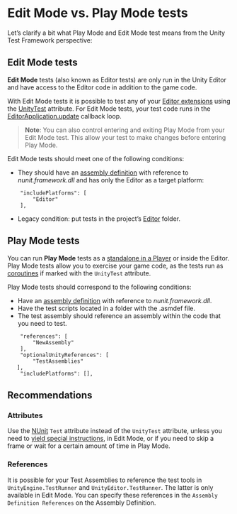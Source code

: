 # Edit Mode vs. Play Mode tests

Let’s clarify a bit what Play Mode and Edit Mode test means from the Unity Test Framework perspective: 

## Edit Mode tests

**Edit Mode** tests (also known as Editor tests) are only run in the Unity Editor and have access to the Editor code in addition to the game code.

With Edit Mode tests it is possible to test any of your [Editor extensions](https://docs.unity3d.com/Manual/ExtendingTheEditor.html) using the [UnityTest](./reference-attribute-unitytest.md) attribute. For Edit Mode tests, your test code runs in the [EditorApplication.update](https://docs.unity3d.com/ScriptReference/EditorApplication-update.html) callback loop. 

> **Note**: You can also control entering and exiting Play Mode from your Edit Mode test. This allow your test to make changes before entering Play Mode.

Edit Mode tests should meet one of the following conditions:

* They should have an [assembly definition](./workflow-create-test-assembly.md) with reference to *nunit.framework.dll* and has only the Editor as a target platform:

```assembly
    "includePlatforms": [
        "Editor"
    ],
```

* Legacy condition: put tests in the project’s [Editor](https://docs.unity3d.com/Manual/SpecialFolders.html) folder.

## Play Mode tests

You can run **Play Mode** tests as a [standalone in a Player](./workflow-run-playmode-test-standalone.md) or inside the Editor. Play Mode tests allow you to exercise your game code, as the tests run as [coroutines](https://docs.unity3d.com/ScriptReference/Coroutine.html) if marked with the `UnityTest` attribute. 

Play Mode tests should correspond to the following conditions:

* Have an [assembly definition](./workflow-create-test-assembly.md) with reference to *nunit.framework.dll*. 
* Have the test scripts located in a folder with the .asmdef file.
* The test assembly should reference an assembly within the code that you need to test.

```assembly
    "references": [
        "NewAssembly"
    ],
    "optionalUnityReferences": [
        "TestAssemblies"
   ],
    "includePlatforms": [],
```

## Recommendations

### Attributes

Use the [NUnit](http://www.nunit.org/) `Test` attribute instead of the `UnityTest` attribute, unless you need to [yield special instructions](./reference-custom-yield-instructions.md), in Edit Mode, or if you need to skip a frame or wait for a certain amount of time in Play Mode.

### References

It is possible for your Test Assemblies to reference the test tools in `UnityEngine.TestRunner` and `UnityEditor.TestRunner`. The latter is only available in Edit Mode. You can specify these references in the `Assembly Definition References` on the Assembly Definition.